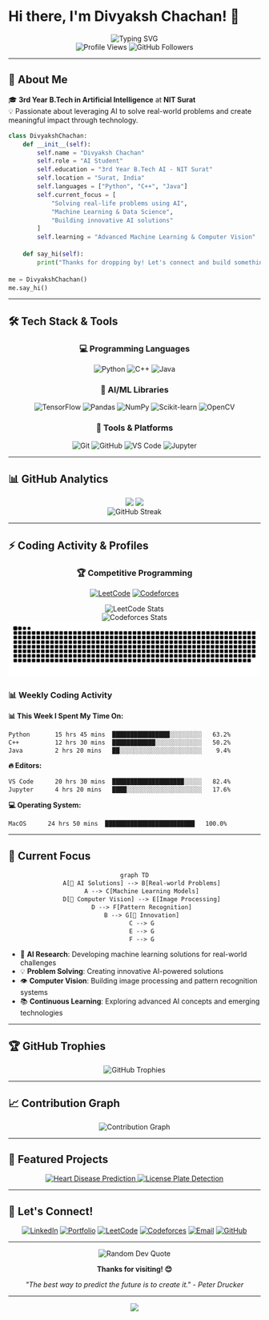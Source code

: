 # Hi there, I'm Divyaksh Chachan! 👋

<div align="center">
  <img src="https://readme-typing-svg.herokuapp.com?font=Fira+Code&pause=1000&color=2196F3&center=true&vCenter=true&width=435&lines=AI+Student+%7C+Problem+Solver;Python+%26+C%2B%2B+Enthusiast;Building+AI-Powered+Solutions" alt="Typing SVG" />
</div>

<div align="center">
  <img src="https://komarev.com/ghpvc/?username=DivyakshChachan&label=Profile%20views&color=0e75b6&style=flat" alt="Profile Views" />
  <img src="https://img.shields.io/github/followers/DivyakshChachan?label=Followers&style=social" alt="GitHub Followers" />
</div>

---

## 🚀 About Me

🎓 **3rd Year B.Tech in Artificial Intelligence** at **NIT Surat**  
💡 Passionate about leveraging AI to solve real-world problems and create meaningful impact through technology.

```python
class DivyakshChachan:
    def __init__(self):
        self.name = "Divyaksh Chachan"
        self.role = "AI Student"
        self.education = "3rd Year B.Tech AI - NIT Surat"
        self.location = "Surat, India"
        self.languages = ["Python", "C++", "Java"]
        self.current_focus = [
            "Solving real-life problems using AI",
            "Machine Learning & Data Science",
            "Building innovative AI solutions"
        ]
        self.learning = "Advanced Machine Learning & Computer Vision"
    
    def say_hi(self):
        print("Thanks for dropping by! Let's connect and build something amazing together!")

me = DivyakshChachan()
me.say_hi()
```

---

## 🛠️ Tech Stack & Tools

<div align="center">

### 💻 Programming Languages
![Python](https://img.shields.io/badge/Python-3776AB?style=for-the-badge&logo=python&logoColor=white)
![C++](https://img.shields.io/badge/C%2B%2B-00599C?style=for-the-badge&logo=c%2B%2B&logoColor=white)
![Java](https://img.shields.io/badge/Java-ED8B00?style=for-the-badge&logo=java&logoColor=white)

### 🤖 AI/ML Libraries
![TensorFlow](https://img.shields.io/badge/TensorFlow-FF6F00?style=for-the-badge&logo=tensorflow&logoColor=white)
![Pandas](https://img.shields.io/badge/Pandas-150458?style=for-the-badge&logo=pandas&logoColor=white)
![NumPy](https://img.shields.io/badge/NumPy-013243?style=for-the-badge&logo=numpy&logoColor=white)
![Scikit-learn](https://img.shields.io/badge/scikit--learn-F7931E?style=for-the-badge&logo=scikit-learn&logoColor=white)
![OpenCV](https://img.shields.io/badge/OpenCV-27338e?style=for-the-badge&logo=OpenCV&logoColor=white)

### 🔧 Tools & Platforms
![Git](https://img.shields.io/badge/Git-F05032?style=for-the-badge&logo=git&logoColor=white)
![GitHub](https://img.shields.io/badge/GitHub-100000?style=for-the-badge&logo=github&logoColor=white)
![VS Code](https://img.shields.io/badge/VS_Code-007ACC?style=for-the-badge&logo=visual-studio-code&logoColor=white)
![Jupyter](https://img.shields.io/badge/Jupyter-F37626?style=for-the-badge&logo=jupyter&logoColor=white)

</div>

---

## 📊 GitHub Analytics

<div align="center">
  <img height="180em" src="https://github-readme-stats.vercel.app/api?username=DivyakshChachan&show_icons=true&theme=tokyonight&include_all_commits=true&count_private=true"/>
  <img height="180em" src="https://github-readme-stats.vercel.app/api/top-langs/?username=DivyakshChachan&layout=compact&langs_count=8&theme=tokyonight"/>
</div>

<div align="center">
  <img src="https://github-readme-streak-stats.herokuapp.com/?user=DivyakshChachan&theme=tokyonight" alt="GitHub Streak"/>
</div>

---

## ⚡ Coding Activity & Profiles

<div align="center">

### 🏆 Competitive Programming

[![LeetCode](https://img.shields.io/badge/LeetCode-FFA116?style=for-the-badge&logo=leetcode&logoColor=black)](https://leetcode.com/u/DivyakshChachan/)
[![Codeforces](https://img.shields.io/badge/Codeforces-1F8ACB?style=for-the-badge&logo=codeforces&logoColor=white)](https://codeforces.com/profile/layzcoder)

<div align="center">
  <img src="https://leetcard.jacoblin.cool/DivyakshChachan?theme=dark&font=Karma&ext=contest" alt="LeetCode Stats"/>
</div>

<div align="center">
  <img src="https://codeforces-readme-stats.vercel.app/api/card?username=layzcoder&theme=dark&force_username=true&border_color=204ECF" alt="Codeforces Stats"/>
</div>

<div align="center">
  <img src="https://raw.githubusercontent.com/Platane/snk/output/github-contribution-grid-snake.svg" alt="Snake animation" />
</div>

</div>

### 📊 Weekly Coding Activity

<!--START_SECTION:waka-->
**📊 This Week I Spent My Time On:**

```text
Python       15 hrs 45 mins  ████████████████░░░░░░░░░   63.2%
C++          12 hrs 30 mins  ████████████░░░░░░░░░░░░░   50.2%
Java         2 hrs 20 mins   ██░░░░░░░░░░░░░░░░░░░░░░░    9.4%
```

**🔥 Editors:**
```text
VS Code      20 hrs 30 mins  ████████████████████░░░░░   82.4%
Jupyter      4 hrs 20 mins   ████░░░░░░░░░░░░░░░░░░░░░   17.6%
```

**💻 Operating System:**
```text
MacOS      24 hrs 50 mins  █████████████████████████   100.0%
```
<!--END_SECTION:waka-->

---

## 🎯 Current Focus

<div align="center">

```mermaid
graph TD
    A[🤖 AI Solutions] --> B[Real-world Problems]
    A --> C[Machine Learning Models]
    D[🔬 Computer Vision] --> E[Image Processing]
    D --> F[Pattern Recognition]
    B --> G[🌟 Innovation]
    C --> G
    E --> G
    F --> G
```

</div>

- 🔬 **AI Research**: Developing machine learning solutions for real-world challenges
- 💡 **Problem Solving**: Creating innovative AI-powered solutions
- 👁️ **Computer Vision**: Building image processing and pattern recognition systems
- 📚 **Continuous Learning**: Exploring advanced AI concepts and emerging technologies

---

## 🏆 GitHub Trophies

<div align="center">
  <img src="https://github-profile-trophy.vercel.app/?username=DivyakshChachan&theme=tokyonight&row=1&column=7" alt="GitHub Trophies"/>
</div>

---

## 📈 Contribution Graph

<div align="center">
  <img src="https://github-readme-activity-graph.vercel.app/graph?username=DivyakshChachan&theme=tokyo-night&hide_border=true" alt="Contribution Graph"/>
</div>

---

## 🌟 Featured Projects

<div align="center">
  <a href="https://github.com/DivyakshChachan/heart-disease-prediction">
    <img src="https://github-readme-stats.vercel.app/api/pin/?username=DivyakshChachan&repo=heart-disease-prediction&theme=tokyonight" alt="Heart Disease Prediction"/>
  </a>
  <a href="https://github.com/DivyakshChachan/license-plate-detection">
    <img src="https://github-readme-stats.vercel.app/api/pin/?username=DivyakshChachan&repo=license-plate-detection&theme=tokyonight" alt="License Plate Detection"/>
  </a>
</div>

---

## 🤝 Let's Connect!

<div align="center">
  
[![LinkedIn](https://img.shields.io/badge/LinkedIn-0077B5?style=for-the-badge&logo=linkedin&logoColor=white)](https://www.linkedin.com/in/divyaksh-chachan/)
[![Portfolio](https://img.shields.io/badge/Portfolio-FF5722?style=for-the-badge&logo=google-chrome&logoColor=white)](https://divyakshchachan.com)
[![LeetCode](https://img.shields.io/badge/LeetCode-FFA116?style=for-the-badge&logo=leetcode&logoColor=black)](https://leetcode.com/u/DivyakshChachan/)
[![Codeforces](https://img.shields.io/badge/Codeforces-1F8ACB?style=for-the-badge&logo=codeforces&logoColor=white)](https://codeforces.com/profile/layzcoder)
[![Email](https://img.shields.io/badge/Email-D14836?style=for-the-badge&logo=gmail&logoColor=white)](mailto:contact@divyakshchachan.com)
[![GitHub](https://img.shields.io/badge/GitHub-100000?style=for-the-badge&logo=github&logoColor=white)](https://github.com/DivyakshChachan)

</div>

---

<div align="center">
  <img src="https://quotes-github-readme.vercel.app/api?type=horizontal&theme=tokyonight" alt="Random Dev Quote"/>
</div>

<div align="center">
  
**Thanks for visiting! 😊**

*"The best way to predict the future is to create it." - Peter Drucker*

</div>

---

<div align="center">
  <img src="https://capsule-render.vercel.app/api?type=waving&color=gradient&height=100&section=footer"/>
</div>
